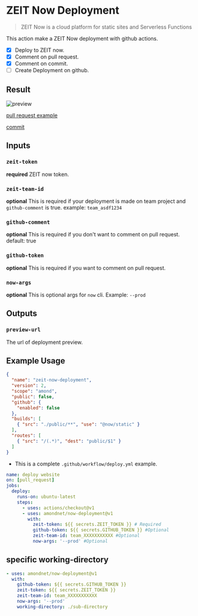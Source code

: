 # ZEIT Now Deployment

> ZEIT Now is a cloud platform for static sites and Serverless Functions

This action make a ZEIT Now deployment with github actions. 

- [x] Deploy to ZEIT now.
- [x] Comment on pull request.
- [x] Comment on commit.
- [ ] Create Deployment on github.

## Result

![preview](./preview.png)

[pull request example](https://github.com/amondnet/now-deployment/pull/2)

[commit](https://github.com/amondnet/now-deployment/commit/3d926623510294463c589327f5420663b1b0b35f)
## Inputs

### `zeit-token`

**required** ZEIT now token.

### `zeit-team-id`

**optional** This is required if your deployment is made on team project and `github-comment` is true. example: `team_asdf1234`

### `github-comment`

**optional** This is required if you don't want to comment on pull request. default: true

### `github-token`

**optional**  This is required if you want to comment on pull request.

### `now-args`

**optional**  This is optional args for `now` cli. Example: `--prod`

## Outputs

### `preview-url`

The url of deployment preview.

## Example Usage

```json
{
  "name": "zeit-now-deployment",
  "version": 2,
  "scope": "amond",
  "public": false,
  "github": {
    "enabled": false
  },
  "builds": [
    { "src": "./public/**", "use": "@now/static" }
  ],
  "routes": [
    { "src": "/(.*)", "dest": "public/$1" }
  ]
}
```

* This is a complete `.github/workflow/deploy.yml` example.

```yaml
name: deploy website
on: [pull_request]
jobs:
  deploy:
    runs-on: ubuntu-latest
    steps:
      - uses: actions/checkout@v1
      - uses: amondnet/now-deployment@v1
        with:
          zeit-token: ${{ secrets.ZEIT_TOKEN }} # Required
          github-token: ${{ secrets.GITHUB_TOKEN }} #Optional 
          zeit-team-id: team_XXXXXXXXXXX #Optional 
          now-args: '--prod' #Optional 
```


## specific working-directory

```yml
- uses: amondnet/now-deployment@v1
  with:
    github-token: ${{ secrets.GITHUB_TOKEN }}
    zeit-token: ${{ secrets.ZEIT_TOKEN }}
    zeit-team-id: team_XXXXXXXXXXX
    now-args: '--prod'
    working-directory: ./sub-directory
```